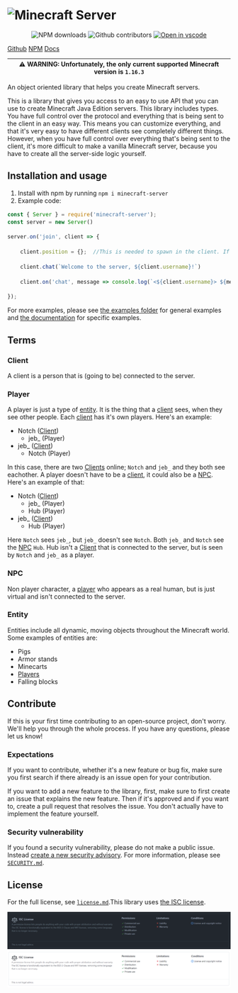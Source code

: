 # ![Minecraft Server](/assets/Minecraft%20Server.png)

<p align="center">
    <img src="https://img.shields.io/npm/dt/minecraft-server" alt="NPM downloads">
    <img src="https://img.shields.io/github/contributors/OscarNOW/minecraft-server" alt="Github contributors">
    <a href="https://vscode.dev/github/OscarNOW/minecraft-server">
        <img src="https://img.shields.io/badge/open%20in-vscode-brightgreen" alt="Open in vscode">
    </a>
</p>

[Github](https://github.com/OscarNOW/minecraft-server/)
[NPM](https://www.npmjs.com/package/minecraft-server)
[Docs](https://oscarnow.github.io/minecraft-server/)

| :warning: WARNING: Unfortunately, the only current supported Minecraft version is `1.16.3` |
| ------------------------------------------------------------------------------------------ |

An object oriented library that helps you create Minecraft servers.

This is a library that gives you access to an easy to use API that you can use to create Minecraft Java Edition servers. This library includes types. You have full control over the protocol and everything that is being sent to the client in an easy way. This means you can customize everything, and that it's very easy to have different clients see completely different things. However, when you have full control over everything that's being sent to the client, it's more difficult to make a vanilla Minecraft server, because you have to create all the server-side logic yourself.

## **Installation and usage**
1. Install with npm by running `npm i minecraft-server`
1. Example code:
```js
const { Server } = require('minecraft-server');
const server = new Server()

server.on('join', client => {

    client.position = {};  //This is needed to spawn in the client. If you don't specify where to spawn it, it'll spawn at `x: 0, y: 0, z: 0, yaw: 0, pitch: 0`.

    client.chat(`Welcome to the server, ${client.username}!`)

    client.on('chat', message => console.log(`<${client.username}> ${message}`))

});
```

For more examples, please see [the examples folder](https://github.com/OscarNOW/minecraft-server/tree/main/examples) for general examples and [the documentation](https://oscarnow.github.io/minecraft-server/) for specific examples.

## **Terms**

### Client
A client is a person that is (going to be) connected to the server.

### Player
A player is just a type of [entity](#entity). It is the thing that a [client](#client) sees, when they see other people. Each [client](#client) has it's own players. Here's an example: 

* Notch ([Client](#client))
    * jeb_ (Player)
* jeb_ ([Client](#player))
    * Notch (Player)

In this case, there are two [Clients](#client) online; `Notch` and `jeb_` and they both see eachother. A player doesn't have to be a [client](#client), it could also be a [NPC](#npc). Here's an example of that:

* Notch ([Client](#client))
    * jeb_ (Player)
    * Hub (Player)
* jeb_ ([Client](#player))
    * Hub (Player)

Here `Notch` sees `jeb_`, but `jeb_` doesn't see `Notch`. Both `jeb_` and `Notch` see the [NPC](#npc) `Hub`. Hub isn't a [Client](#client) that is connected to the server, but is seen by `Notch` and `jeb_` as a player.

### NPC
Non player character, a [player](#player) who appears as a real human, but is just virtual and isn't connected to the server.

### Entity
Entities include all dynamic, moving objects throughout the Minecraft world. Some examples of entities are:
* Pigs
* Armor stands
* Minecarts
* [Players](#player)
* Falling blocks

## Contribute
If this is your first time contributing to an open-source project, don't worry. We'll help you through the whole process. If you have any questions, please let us know!

### Expectations
If you want to contribute, whether it's a new feature or bug fix, make sure you first search if there already is an issue open for your contribution.

If you want to add a new feature to the library, first, make sure to first create an issue that explains the new feature. Then if it's approved and if you want to, create a pull request that resolves the issue. You don't actually have to implement the feature yourself.

### Security vulnerability
If you found a security vulnerability, please do not make a public issue. Instead [create a new security advisory](https://github.com/OscarNOW/minecraft-server/security/advisories/new). For more information, please see [`SECURITY.md`](https://github.com/OscarNOW/minecraft-server/blob/main/SECURITY.md).

## License
For the full license, see [`license.md`](https://github.com/OscarNOW/minecraft-server/blob/main/license.md).This library uses [the ISC license](https://opensource.org/licenses/ISC).

![Explanation of ISC license](/assets/ISC%20license/github/dark.png#gh-dark-mode-only)
![Explanation of ISC license](/assets/ISC%20license/github/light.png#gh-light-mode-only)
